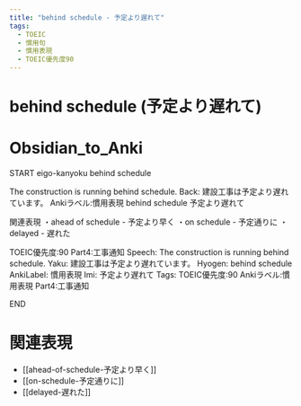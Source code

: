 ```yaml
---
title: "behind schedule - 予定より遅れて"
tags:
  - TOEIC
  - 慣用句
  - 慣用表現
  - TOEIC優先度90
---
```


# behind schedule (予定より遅れて)

# Obsidian_to_Anki
START
eigo-kanyoku
behind schedule

The construction is running behind schedule.
Back: 
建設工事は予定より遅れています。
Ankiラベル:慣用表現
behind schedule
予定より遅れて

関連表現
・ahead of schedule - 予定より早く
・on schedule - 予定通りに
・delayed - 遅れた

TOEIC優先度:90
Part4:工事通知
Speech: The construction is running behind schedule.
Yaku: 建設工事は予定より遅れています。
Hyogen: behind schedule
AnkiLabel: 慣用表現
Imi: 予定より遅れて
Tags: TOEIC優先度:90 Ankiラベル:慣用表現 Part4:工事通知
<!--ID: 1752099912609-->
END

# 関連表現
- [[ahead-of-schedule-予定より早く]]
- [[on-schedule-予定通りに]]
- [[delayed-遅れた]] 